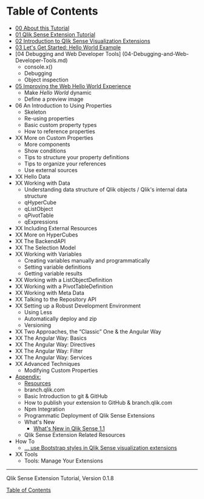 # Table of Contents



* [00 About this Tutorial](00-About.md)
* [01 Qlik Sense Extension Tutorial](01-Qlik-Sense-Extension-Tutorial.md)
* [02 Introduction to Qlik Sense Visualization Extensions](02-Introduction-to-Qlik-Sense-Visualization-Extensions.md)
* [03 Let's Get Started: Hello World Example](03-Lets-Get-Started--Hello-World-Example.md)
* [04 Debugging and Web Developer Tools] (04-Debugging-and-Web-Developer-Tools.md)
	* console.x()
	* Debugging
	* Object inspection
* [05 Improving the Web Hello World Experience](05-Improving-the-Hello-World-Experience.md)
	* Make _Hello World_ dynamic
	* Define a preview image
* 06 An Introduction to Using Properties
	* Skeleton
	* Re-using properties
	* Basic custom property types
	* How to reference properties
* XX More on Custom Properties
	* More components
	* Show conditions
	* Tips to structure your property definitions
	* Tips to organize your references
	* Use external sources
* XX Hello Data
* XX Working with Data
	* Understanding data structure of Qlik objects / Qlik's internal data structure
	* qHyperCube
	* qListObject
	* qPivotTable
	* qExpressions
* XX Including External Resources
* XX More on HyperCubes
* XX The BackendAPI
* XX The Selection Model
* XX Working with Variables
	* Creating variables manually and programmatically
	* Setting variable definitions
	* Getting variable results
* XX Working with a ListObjectDefinition
* XX Working with a PivotTableDefinition
* XX Working with Meta Data
* XX Talking to the Repository API
* XX Setting up a Robust Development Environment
	* Using Less
	* Automatically deploy and zip
	* Versioning
* XX Two Approaches, the “Classic” One & the Angular Way
* XX The Angular Way: Basics
* XX The Angular Way: Directives
* XX The Angular Way: Filter
* XX The Angular Way: Services
* XX Advanced Techniques
	* Modifying Custom Properties
* [Appendix:](1000-Appendix.md)
	* [Resources](1001-Appendix-Resources.md)
	* branch.qlik.com
	* Basic Introduction to git & GitHub
	* How to publish your extension to GitHub & branch.qlik.com
	* Npm Integration
	* Programmatic Deployment of Qlik Sense Extensions
	* What's New
		* [What's New in Qlik Sense 1.1](2011-Appendix-Whats-New-in-Qlik-Sense-1.1.md)
	* Qlik Sense Extension Related Resources
* How To
	* [... use Bootstrap styles in Qlik Sense visualization extensions](5000-Using-Bootstrap-CSS-in-Visualization-Extensions.md)
* XX Tools
	* Tools: Manage Your Extensions

---
Qlik Sense Extension Tutorial, Version 0.1.8

[Table of Contents](00-TOC.md)